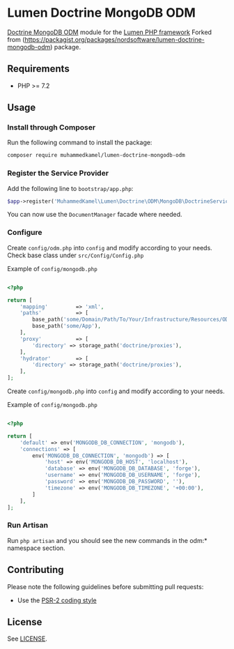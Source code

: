 # Lumen Doctrine MongoDB ODM
[Doctrine MongoDB ODM](http://www.doctrine-project.org/projects/mongodb-odm.html) module for the [Lumen PHP framework](http://lumen.laravel.com/) Forked from (https://packagist.org/packages/nordsoftware/lumen-doctrine-mongodb-odm) package.

## Requirements
- PHP >= 7.2

## Usage
### Install through Composer
Run the following command to install the package:

```sh
composer require muhammedkamel/lumen-doctrine-mongodb-odm
```

### Register the Service Provider
Add the following line to `bootstrap/app.php`:

```php
$app->register('MuhammedKamel\Lumen\Doctrine\ODM\MongoDB\DoctrineServiceProvider');
```

You can now use the `DocumentManager` facade where needed.

### Configure
Create `config/odm.php` into `config` and modify according to your needs. Check base class under `src/Config/Config.php`

Example of `config/mongodb.php`

```php

<?php

return [
    'mapping'         => 'xml',
    'paths'           => [
        base_path('some/Domain/Path/To/Your/Infrastructure/Resources/ODM'),
        base_path('some/App'),
    ],
    'proxy'           => [
        'directory' => storage_path('doctrine/proxies'),
    ],
    'hydrator'        => [
        'directory' => storage_path('doctrine/proxies'),
    ],
];
```

Create `config/mongodb.php` into `config` and modify according to your needs.

Example of `config/mongodb.php`

```php

<?php

return [
    'default' => env('MONGODB_DB_CONNECTION', 'mongodb'),
    'connections' => [
        env('MONGODB_DB_CONNECTION', 'mongodb') => [
            'host' => env('MONGODB_DB_HOST', 'localhost'),
            'database' => env('MONGODB_DB_DATABASE', 'forge'),
            'username' => env('MONGODB_DB_USERNAME', 'forge'),
            'password' => env('MONGODB_DB_PASSWORD', ''),
            'timezone' => env('MONGODB_DB_TIMEZONE', '+00:00'),
        ]
    ],
];
```

### Run Artisan
Run `php artisan` and you should see the new commands in the odm:* namespace section.

## Contributing
Please note the following guidelines before submitting pull requests:
- Use the [PSR-2 coding style](https://github.com/php-fig/fig-standards/blob/master/accepted/PSR-2-coding-style-guide.md)

## License
See [LICENSE](LICENSE).
